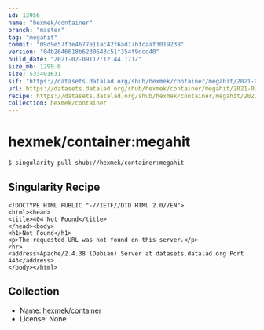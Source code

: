 ```yaml
---
id: 13956
name: "hexmek/container"
branch: "master"
tag: "megahit"
commit: "09d9e57f3e4677e11ac42f6ad17bfcaaf3019238"
version: "04b2646618b6230643c51f354f9dcd40"
build_date: "2021-02-09T12:12:44.171Z"
size_mb: 1299.0
size: 533401631
sif: "https://datasets.datalad.org/shub/hexmek/container/megahit/2021-02-09-09d9e57f-04b26466/04b2646618b6230643c51f354f9dcd40.sif"
url: https://datasets.datalad.org/shub/hexmek/container/megahit/2021-02-09-09d9e57f-04b26466/
recipe: https://datasets.datalad.org/shub/hexmek/container/megahit/2021-02-09-09d9e57f-04b26466/Singularity
collection: hexmek/container
---
```


# hexmek/container:megahit

```bash
$ singularity pull shub://hexmek/container:megahit
```

## Singularity Recipe

```singularity
<!DOCTYPE HTML PUBLIC "-//IETF//DTD HTML 2.0//EN">
<html><head>
<title>404 Not Found</title>
</head><body>
<h1>Not Found</h1>
<p>The requested URL was not found on this server.</p>
<hr>
<address>Apache/2.4.38 (Debian) Server at datasets.datalad.org Port 443</address>
</body></html>
```

## Collection

 - Name: [hexmek/container](https://github.com/hexmek/container)
 - License: None

